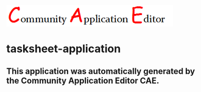 ![CAE](https://github.com/CAE-Community-Application-Editor/application-151/blob/master/img/logo.png)  

tasksheet-application
===================


This application was automatically generated by the Community Application Editor CAE.  
---------------
